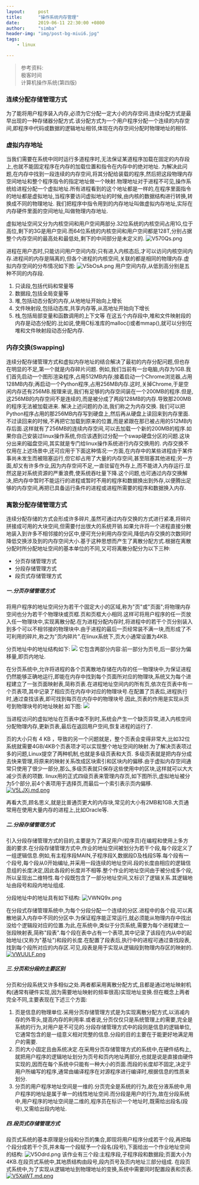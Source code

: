 ```yaml
---
layout:     post
title:      "操作系统内存管理"
date:       2019-06-11 22:30:00 +0800
author:     "simba"
header-img: "img/post-bg-miui6.jpg"
tags:
    - linux

---
```


>参考资料:<br>
>极客时间<br>
>计算机操作系统(第四版)

### 连续分配存储管理方式
为了能将用户程序装入内存,必须为它分配一定大小的内存空间.连续分配方式是最早出现的一种存储器分配方式.该分配方式为一个用户程序分配一个连续的内存空间,即程序中代码或数据的逻辑地址相邻,体现在内存空间分配时物理地址的相邻.


### 虚拟内存地址
当我们需要在系统中同时运行多道程序时,无法保证某道程序加载在固定的内存段上,也就不能固定程序在内存的加载位置和指令在内存中的绝对地址.
为解决此问题,在内存中找到一段连续的内存空间,将其分配给装载的程序,然后把这段物理内存空间地址和整个程序指令的指定地址做一个映射.物理地址对于进程不可见,操作系统给进程分配一个虚拟地址.所有进程看到的这个地址都是一样的,在程序里面指令的地址都是虚拟地址,当程序要访问虚拟地址的时候,由内核的数据结构进行转换,转换成不同的物理地址.
我们把程序中指令用到的内存地址叫做虚拟内存地址,实际在内存硬件里面的空间地址,叫做物理内存地址.

虚拟地址空间又分为内核空间和用户空间两部分.32位系统的内核空间占用1G,位于高位,剩下的3G是用户空间.而64位系统的内核空间和用户空间都是128T,分别占据整个内存空间的最高处和最低处,剩下的中间部分是未定义的.
![V570Qs.png](https://s2.ax1x.com/2019/06/14/V570Qs.png)

进程在用户态时,只能访问用户空间内存;只有进入内核态后,才可以访问内核空间内存.进程间的内存是隔离的,但各个进程的内核空间,关联的都是相同的物理内存.虚拟内存空间的分布情况如下图:
![V5bOsA.png](https://s2.ax1x.com/2019/06/14/V5bOsA.png)
用户空间内存,从低到高分别是五种不同的内存段.
1. 只读段,包括代码和常量等
2. 数据段,包括全局变量等
3. 堆,包括动态分配的内存,从地地址开始向上增长
4. 文件映射段,包括动态库,共享内存等,从高地址开始向下增长
5. 栈,包括局部变量和函数调用的上下文等
在这五个内存段中,堆和文件映射段的内存是动态分配的.比如说,使用C标准库的malloc()或者mmap(),就可以分别在堆和文件映射段动态分配内存.


### 内存交换(Swapping)
连续分配存储管理方式和虚拟内存地址的结合解决了最初的内存分配问题,但也存在明显的不足,第一个就是内存碎片问题.
例如,我们当前有一台电脑,内存为1GB.我们首先启动一个图形渲染程序,占用512MB内存;接着启动一个Chrome浏览器,占用128MB内存;再启动一个Python程序,占用256MB内存.这时,关掉Chrome,于是空闲内存还有256MB.按理来说,我们有足够的内存空间装在一个200MB的程序.但是,这256MB的内存空间不是连续的,而是被分成了两段128MB的内存.导致那200MB的程序无法被加载进来.
解决上述问题的办法,我们称之为内存交换.
我们可以把Python程序占用的那256MB内存写到硬盘上,然后再从硬盘上读回来到内存里面.不过读回来的时候,不再把它加载到原来的位置,而是紧跟在那已被占用的512MB内存后面.这样就有了256MB的连续内存空间,可以去加载一个新的200MB的程序.如果你自己安装过linux操作系统,你应该遇到过分配一个swap硬盘分区的问题.这块分出来的磁盘空间,其实就是专门给linux操作系统进行内存交换用的.
内存交换不仅用在上述场景中,还可应用于下面这种情况:一方面,在内存中的某些进程由于某件事尚未发生而被阻塞运行,但它却占用了大量的内存空间,甚至阻塞其他进程;另一方面,却又有许多作业,因为内存空间不足,一直驻留在外存上,而不能进入内存运行.显然这是对系统资源的严重浪费,使系统吞吐量下降.这个问题,也可通过内存交换解决,把内存中暂时不能运行的进程或暂时不用的程序和数据换出到外存,以便腾出足够的内存空间,再把已具备运行条件的进程或进程所需要的程序和数据换入内存.


### 离散分配存储管理方式
连续分配存储的方式会形成许多碎片,虽然可通过内存交换的方式进行紧凑,将碎片拼接成可用的大块空间,但需要付出很大的系统开销.如果允许将一个进程直接分散地装入到许多不相邻接的分区中,便可充分利用内存空间,降低内存交换的次数同时降低交换涉及到的内存空间大小.基于这种思想而产生了离散分配方式.根据在离散分配时所分配地址空间的基本单位的不同,又可将离散分配分为以下三种:
* 分页存储管理方式
* 分段存储管理方式
* 段页式存储管理方式

##### 一.分页存储管理方式
将用户程序的地址空间分为若干个固定大小的区域,称为"页"或"页面";将物理内存空间也分为若干个物理块或页框.页和页框大小相同.这样可将用户程序的任一页放入任一物理块中,实现离散分配.在为进程分配内存时,将进程中的若干个页分别装入到多个可以不相邻接的物理块中.由于进程的最后一页经常装不满一块,而形成了不可利用的碎片,称之为"页内碎片".在linux系统下,页大小通常设置为4KB.

分页地址中的地址结构如下:
![](https://s2.ax1x.com/2019/06/12/VWMfOI.png)
它包含两部分内容:前一部分为页号,后一部分为偏移量,即页内地址.

在分页系统中,允许将进程的各个页离散地存储在内存的任一物理块中,为保证进程仍然能够正确地运行,即能在内存中找到每个页面所对应的物理块,系统又为每个进程建立了一张页面映射表,简称页表.在进程地址空间内的所有页,依次在页表中有一个页表项,其中记录了相应页在内存中对应的物理块号.在配置了页表后,进程执行时,通过查找该表,即可找到每页在内存中的物理块号.因此,页表的作用是实现从页号到物理块号的地址映射.如下图:
![](https://s2.ax1x.com/2019/06/12/VW18TP.png)

当进程访问的虚拟地址在页表中查不到时,系统会产生一个缺页异常,进入内核空间分配物理内存,更新页表,最后在返回用户空间,恢复进程的运行了.

页的大小只有 4 KB ，导致的另一个问题就是，整个页表会变得非常大,比如32位系统就需要4GB/4KB个页表项才可以实现整个地址空间的映射.为了解决页表项过多的问题,Linux提空了两种机制,也就是多级页表和大页.
多级页表就是把内存分成去快来管理,将原来的映射关系改成区块索引和区块内的偏移.由于虚拟内存空间通常只使用了很少一部分,那么,多级页表就只保存这些使用中的区块,这样就可以大大减少页表的项数.
linux用的正式四级页表来管理内存页,如下图所示,虚拟地址被分为5个部分,前4个表项用于选择页,而最后一个索引表示页内偏移.
[![V5LJXj.md.png](https://s2.ax1x.com/2019/06/14/V5LJXj.md.png)](https://imgchr.com/i/V5LJXj)

再看大页,顾名思义,就是比普通页更大的内存块,常见的大小有2MB和1GB.大页通常用在使用大量内存的进程上,比如Oracle等.


##### 二.分段存储管理方式
引入分段存储管理方式的目的,主要是为了满足用户(程序员)在编程和使用上多方面的要求.在分段存储管理方式中,作业的地址空间被划分为若干个段,每个段定义了一组逻辑信息.例如,有主程序段MAIN,子程序段X,数据段D及栈段S等.每个段有一个段号,每个段从0开始编址,并采用一段连续的地址空间.段的长度由相应的逻辑信息组的长度决定,因此各段的长度并不相等.整个作业的地址空间由于被分成多个段,所以呈现出二维特性.每个段既包含了一部分地址空间,又标识了逻辑关系.其逻辑地址由段号和段内地址组成.

分段地址中的地址具有如下结构:
![VWNQ9x.png](https://s2.ax1x.com/2019/06/12/VWNQ9x.png)

在分段式存储管理系统中,为每个分段分配一个连续的分区.进程中的各个段,可以离散地装入内存中不同的分区中.为保证程序能正常运行,就必须能从物理内存中找出没给个逻辑段对应的位置.为此,在系统中,类似于分页系统,需要为每个进程建立一张段映射表,简称"段表".每个段在表中占有一个表项,其中记录了该段在内从中的起始地址(又称为"基址")和段的长度.在配置了段表后,执行中的进程可通过查找段表,找到每个段所对应的内存区.可见,段表是用于实现从逻辑段到物理内存区的映射的.
[![VWUULF.png](https://s2.ax1x.com/2019/06/12/VWUULF.png)](https://imgchr.com/i/VWUULF)


##### 三.分页和分段的主要区别
分页和分段系统又许多相似之处.两者都采用离散分配方式,且都是通过地址映射机构(通常有硬件实现,因为需要地址映射的频率很高)实现地址变换.但在概念上两者完全不同,主要表现在下述三个方面:
1. 页是信息的物理单位.采用分页存储管理方式是为实现离散分配方式,以消减内存的外零头,提高内存的利用率.或者说,分页仅仅只是系统管理上的需要,完全是系统的行为,对用户是不可见的.分段存储管理方式中的段则是信息的逻辑单位,它通常包含的是一组意义相对完整的信息.分段的目的主要在于能更好地满足用户的需要.
2. 页的大小固定且由系统决定.在采用分页存储管理方式的系统中,在硬件结构上,就把用户程序的逻辑地址划分为页号和页内地址两部分,也就是说是直接由硬件实现的,因而在每个系统中只能有一种大小的页面.而段的长度却不固定,决定于用户所编写的程序,通常由编译程序在对源程序进行编译时,根据信息的性质来划分.
3. 分页的用户程序地址空间是一维的.分页完全是系统的行为,故在分液系统中,用户程序的地址是属于单一的线性地址空间.而分段是用户的行为,故在分段系统中,用户程序的地址空间是二维的,程序员在标识一个地址时,既需给出段名(段号),又需给出段内地址.


##### 四.段页式存储管理方式
段页式系统的基本原理是分段和分页的集合,即现将用户程序分成若干个段,再把每个段分成若干个页,并未每一个段赋予一个段名(段号),下面给出一个作业地址空间的结构:
![V5Odrd.png](https://s2.ax1x.com/2019/06/14/V5Odrd.png)
该作业有三个段:主程序段,子程序段和数据段;页面大小为4KB.在段页式系统中,其地质结构由段号,段内页号及页内地址三部分组成.
在段页式系统中,为了实现从逻辑地址到物理地址的变换,系统中需要同时配置段表和页表.
[![V5XaWT.md.png](https://s2.ax1x.com/2019/06/15/V5XaWT.md.png)](https://imgchr.com/i/V5XaWT)



